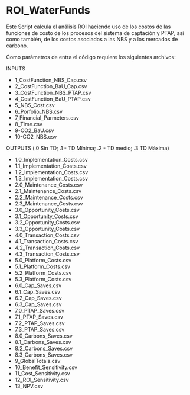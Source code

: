 # ROI_WaterFunds
Este Script calcula el análisis ROI haciendo uso de los costos de las funciones de costo de los procesos del sistema de captación y PTAP, así como también, de los costos asociados a las NBS y a los mercados de carbono.

Como parámetros de entra el código requiere los siguientes archivos:

INPUTS
- 1_CostFunction_NBS_Cap.csv
- 2_CostFunction_BaU_Cap.csv
- 3_CostFunction_NBS_PTAP.csv
- 4_CostFunction_BaU_PTAP.csv
- 5_NBS_Cost.csv
- 6_Porfolio_NBS.csv
- 7_Financial_Parmeters.csv
- 8_Time.csv
- 9-CO2_BaU.csv
- 10-CO2_NBS.csv

OUTPUTS (.0 Sin TD; .1 - TD Mínima; .2 - TD medio; .3 TD Máxima) 
- 1.0_Implementation_Costs.csv
- 1.1_Implementation_Costs.csv
- 1.2_Implementation_Costs.csv
- 1.3_Implementation_Costs.csv
- 2.0_Maintenance_Costs.csv
- 2.1_Maintenance_Costs.csv
- 2.2_Maintenance_Costs.csv
- 2.3_Maintenance_Costs.csv
- 3.0_Opportunity_Costs.csv
- 3.1_Opportunity_Costs.csv
- 3.2_Opportunity_Costs.csv
- 3.3_Opportunity_Costs.csv
- 4.0_Transaction_Costs.csv
- 4.1_Transaction_Costs.csv
- 4.2_Transaction_Costs.csv
- 4.3_Transaction_Costs.csv
- 5.0_Platform_Costs.csv
- 5.1_Platform_Costs.csv
- 5.2_Platform_Costs.csv
- 5.3_Platform_Costs.csv
- 6.0_Cap_Saves.csv
- 6.1_Cap_Saves.csv
- 6.2_Cap_Saves.csv
- 6.3_Cap_Saves.csv
- 7.0_PTAP_Saves.csv
- 7.1_PTAP_Saves.csv
- 7.2_PTAP_Saves.csv
- 7.3_PTAP_Saves.csv
- 8.0_Carbons_Saves.csv
- 8.1_Carbons_Saves.csv
- 8.2_Carbons_Saves.csv
- 8.3_Carbons_Saves.csv
- 9_GlobalTotals.csv
- 10_Benefit_Sensitivity.csv
- 11_Cost_Sensitivity.csv
- 12_ROI_Sensitivity.csv
- 13_NPV.csv


